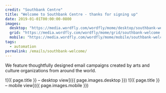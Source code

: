 ```yaml
---
credit: "Southbank Centre"
title: "Welcome to Southbank Centre - thanks for signing up"
date: 2019-01-01T00:00:00-0800
images:
  desktop: "https://media.wordfly.com/wordfly/mome/desktop/southbank-welcome.jpg"
  grid: "https://media.wordfly.com/wordfly/mome/grid/southbank-welcome.jpg"
  mobile: "https://media.wordfly.com/wordfly/mome/mobile/southbank-welcome.jpg"
tags:
  - automation
permalink: /emails/southbank-welcome/
---
```

We feature thoughtfully designed email campaigns created by arts and culture organizations from around the world.

![{{ page.title }} – desktop view]({{ page.images.desktop }})
![{{ page.title }} – mobile view]({{ page.images.mobile }})

